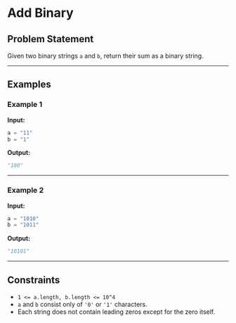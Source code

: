 # Add Binary

## Problem Statement

Given two binary strings `a` and `b`, return their sum as a binary string.

---

## Examples

### Example 1

**Input:**
```python
a = "11"
b = "1"
```

**Output:**
```python
"100"
```

---

### Example 2

**Input:**
```python
a = "1010"
b = "1011"
```

**Output:**
```python
"10101"
```

---

## Constraints

- `1 <= a.length, b.length <= 10^4`
- `a` and `b` consist only of `'0'` or `'1'` characters.
- Each string does not contain leading zeros except for the zero itself.

